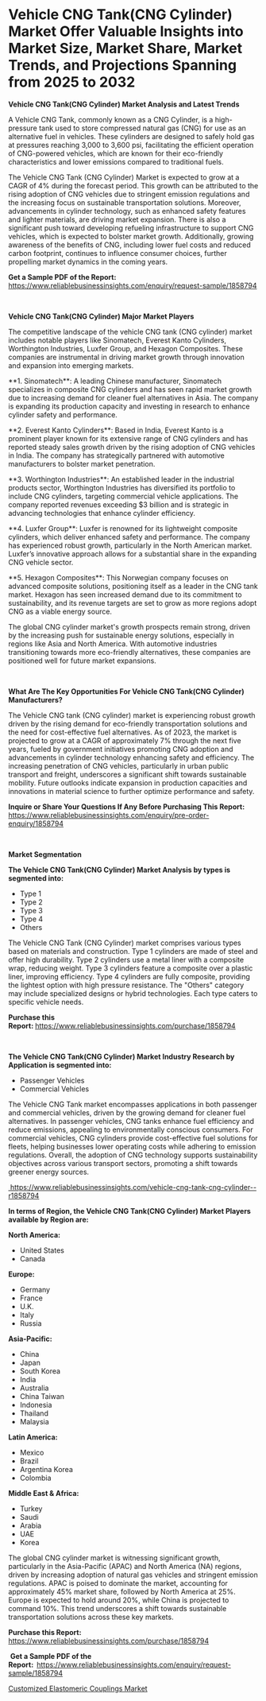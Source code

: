 <p><h1>Vehicle CNG Tank(CNG Cylinder) Market Offer Valuable Insights into Market Size, Market Share, Market Trends, and Projections Spanning from 2025 to 2032</h1></p><p><strong>Vehicle CNG Tank(CNG Cylinder) Market Analysis and Latest Trends</strong></p>
<p><p>A Vehicle CNG Tank, commonly known as a CNG Cylinder, is a high-pressure tank used to store compressed natural gas (CNG) for use as an alternative fuel in vehicles. These cylinders are designed to safely hold gas at pressures reaching 3,000 to 3,600 psi, facilitating the efficient operation of CNG-powered vehicles, which are known for their eco-friendly characteristics and lower emissions compared to traditional fuels.</p><p>The Vehicle CNG Tank (CNG Cylinder) Market is expected to grow at a CAGR of 4% during the forecast period. This growth can be attributed to the rising adoption of CNG vehicles due to stringent emission regulations and the increasing focus on sustainable transportation solutions. Moreover, advancements in cylinder technology, such as enhanced safety features and lighter materials, are driving market expansion. There is also a significant push toward developing refueling infrastructure to support CNG vehicles, which is expected to bolster market growth. Additionally, growing awareness of the benefits of CNG, including lower fuel costs and reduced carbon footprint, continues to influence consumer choices, further propelling market dynamics in the coming years.</p></p>
<p><strong>Get a Sample PDF of the Report:&nbsp;</strong> <a href="https://www.reliablebusinessinsights.com/enquiry/request-sample/1858794?utm_campaign=3043&utm_medium=2&utm_source=Github&utm_content=ia&utm_term=12042025&utm_id=vehicle-cng-tankcng-cylinder">https://www.reliablebusinessinsights.com/enquiry/request-sample/1858794</a></p>
<p>&nbsp;</p>
<p><strong>Vehicle CNG Tank(CNG Cylinder) Major Market Players</strong></p>
<p><p>The competitive landscape of the vehicle CNG tank (CNG cylinder) market includes notable players like Sinomatech, Everest Kanto Cylinders, Worthington Industries, Luxfer Group, and Hexagon Composites. These companies are instrumental in driving market growth through innovation and expansion into emerging markets.</p><p>**1. Sinomatech**: A leading Chinese manufacturer, Sinomatech specializes in composite CNG cylinders and has seen rapid market growth due to increasing demand for cleaner fuel alternatives in Asia. The company is expanding its production capacity and investing in research to enhance cylinder safety and performance.</p><p>**2. Everest Kanto Cylinders**: Based in India, Everest Kanto is a prominent player known for its extensive range of CNG cylinders and has reported steady sales growth driven by the rising adoption of CNG vehicles in India. The company has strategically partnered with automotive manufacturers to bolster market penetration.</p><p>**3. Worthington Industries**: An established leader in the industrial products sector, Worthington Industries has diversified its portfolio to include CNG cylinders, targeting commercial vehicle applications. The company reported revenues exceeding $3 billion and is strategic in advancing technologies that enhance cylinder efficiency.</p><p>**4. Luxfer Group**: Luxfer is renowned for its lightweight composite cylinders, which deliver enhanced safety and performance. The company has experienced robust growth, particularly in the North American market. Luxfer’s innovative approach allows for a substantial share in the expanding CNG vehicle sector.</p><p>**5. Hexagon Composites**: This Norwegian company focuses on advanced composite solutions, positioning itself as a leader in the CNG tank market. Hexagon has seen increased demand due to its commitment to sustainability, and its revenue targets are set to grow as more regions adopt CNG as a viable energy source.</p><p>The global CNG cylinder market's growth prospects remain strong, driven by the increasing push for sustainable energy solutions, especially in regions like Asia and North America. With automotive industries transitioning towards more eco-friendly alternatives, these companies are positioned well for future market expansions.</p></p>
<p>&nbsp;</p>
<p><strong>What Are The Key Opportunities For Vehicle CNG Tank(CNG Cylinder) Manufacturers?</strong></p>
<p><p>The Vehicle CNG tank (CNG cylinder) market is experiencing robust growth driven by the rising demand for eco-friendly transportation solutions and the need for cost-effective fuel alternatives. As of 2023, the market is projected to grow at a CAGR of approximately 7% through the next five years, fueled by government initiatives promoting CNG adoption and advancements in cylinder technology enhancing safety and efficiency. The increasing penetration of CNG vehicles, particularly in urban public transport and freight, underscores a significant shift towards sustainable mobility. Future outlooks indicate expansion in production capacities and innovations in material science to further optimize performance and safety.</p></p>
<p><strong>Inquire or Share Your Questions If Any Before Purchasing This Report:</strong> <a href="https://www.reliablebusinessinsights.com/enquiry/pre-order-enquiry/1858794?utm_campaign=3043&utm_medium=2&utm_source=Github&utm_content=ia&utm_term=12042025&utm_id=vehicle-cng-tankcng-cylinder">https://www.reliablebusinessinsights.com/enquiry/pre-order-enquiry/1858794</a></p>
<p>&nbsp;</p>
<p><strong>Market Segmentation</strong></p>
<p><strong>The Vehicle CNG Tank(CNG Cylinder) Market Analysis by types is segmented into:</strong></p>
<p><ul><li>Type 1</li><li>Type 2</li><li>Type 3</li><li>Type 4</li><li>Others</li></ul></p>
<p><p>The Vehicle CNG Tank (CNG Cylinder) market comprises various types based on materials and construction. Type 1 cylinders are made of steel and offer high durability. Type 2 cylinders use a metal liner with a composite wrap, reducing weight. Type 3 cylinders feature a composite over a plastic liner, improving efficiency. Type 4 cylinders are fully composite, providing the lightest option with high pressure resistance. The "Others" category may include specialized designs or hybrid technologies. Each type caters to specific vehicle needs.</p></p>
<p><strong>Purchase this Report:&nbsp;</strong><a href="https://www.reliablebusinessinsights.com/purchase/1858794?utm_campaign=3043&utm_medium=2&utm_source=Github&utm_content=ia&utm_term=12042025&utm_id=vehicle-cng-tankcng-cylinder">https://www.reliablebusinessinsights.com/purchase/1858794</a></p>
<p>&nbsp;</p>
<p><strong>The Vehicle CNG Tank(CNG Cylinder) Market Industry Research by Application is segmented into:</strong></p>
<p><ul><li>Passenger Vehicles</li><li>Commercial Vehicles</li></ul></p>
<p><p>The Vehicle CNG Tank market encompasses applications in both passenger and commercial vehicles, driven by the growing demand for cleaner fuel alternatives. In passenger vehicles, CNG tanks enhance fuel efficiency and reduce emissions, appealing to environmentally conscious consumers. For commercial vehicles, CNG cylinders provide cost-effective fuel solutions for fleets, helping businesses lower operating costs while adhering to emission regulations. Overall, the adoption of CNG technology supports sustainability objectives across various transport sectors, promoting a shift towards greener energy sources.</p></p>
<p><a href="https://www.reliablebusinessinsights.com/vehicle-cng-tank-cng-cylinder--r1858794?utm_campaign=3043&utm_medium=2&utm_source=Github&utm_content=ia&utm_term=12042025&utm_id=vehicle-cng-tankcng-cylinder">&nbsp;https://www.reliablebusinessinsights.com/vehicle-cng-tank-cng-cylinder--r1858794</a></p>
<p><strong>In terms of Region, the Vehicle CNG Tank(CNG Cylinder) Market Players available by Region are:</strong></p>
<p>
    <p> <strong> North America: </strong>
        <ul>
            <li>United States</li>
            <li>Canada</li>
        </ul>
        </p> 
    <p> <strong> Europe: </strong>
        <ul>
            <li>Germany</li>
            <li>France</li>
            <li>U.K.</li>
            <li>Italy</li>
            <li>Russia</li>
        </ul>
        </p> 
    <p> <strong> Asia-Pacific: </strong>
        <ul>
            <li>China</li>
            <li>Japan</li>
            <li>South Korea</li>
            <li>India</li>
            <li>Australia</li>
            <li>China Taiwan</li>
            <li>Indonesia</li>
            <li>Thailand</li>
            <li>Malaysia</li>
        </ul>
        </p> 
    <p> <strong> Latin America: </strong>
        <ul>
            <li>Mexico</li>
            <li>Brazil</li>
            <li>Argentina Korea</li>
            <li>Colombia</li>
        </ul>
        </p> 
    <p> <strong> Middle East & Africa: </strong>
        <ul>
            <li>Turkey</li>
            <li>Saudi</li>
            <li>Arabia</li>
            <li>UAE</li>
            <li>Korea</li>
        </ul>
    </p>
    </p>
<p><p>The global CNG cylinder market is witnessing significant growth, particularly in the Asia-Pacific (APAC) and North America (NA) regions, driven by increasing adoption of natural gas vehicles and stringent emission regulations. APAC is poised to dominate the market, accounting for approximately 45% market share, followed by North America at 25%. Europe is expected to hold around 20%, while China is projected to command 10%. This trend underscores a shift towards sustainable transportation solutions across these key markets.</p></p>
<p><strong>Purchase this Report: </strong><a href="https://www.reliablebusinessinsights.com/purchase/1858794?utm_campaign=3043&utm_medium=2&utm_source=Github&utm_content=ia&utm_term=12042025&utm_id=vehicle-cng-tankcng-cylinder">https://www.reliablebusinessinsights.com/purchase/1858794</a></p>
<p>&nbsp;<strong>Get a Sample PDF of the Report:&nbsp;&nbsp;</strong><a href="https://www.reliablebusinessinsights.com/enquiry/request-sample/1858794?utm_campaign=3043&utm_medium=2&utm_source=Github&utm_content=ia&utm_term=12042025&utm_id=vehicle-cng-tankcng-cylinder">https://www.reliablebusinessinsights.com/enquiry/request-sample/1858794</a></p>
<p><strong></strong></p>
<p><p><a href="https://github.com/zitanebeibit9/Market-Research-Report-List-1/blob/main/customized-elastomeric-couplings-market.md?utm_campaign=3043&utm_medium=2&utm_source=Github&utm_content=ia&utm_term=12042025&utm_id=vehicle-cng-tankcng-cylinder">Customized Elastomeric Couplings Market</a></p></p>